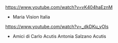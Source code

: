 https://www.youtube.com/watch?v=vK404haEznM
- Maria Vision Italia

https://www.youtube.com/watch?v=_dkDKu_yOls
-  Amici di Carlo Acutis Antonia Salzano Acutis

